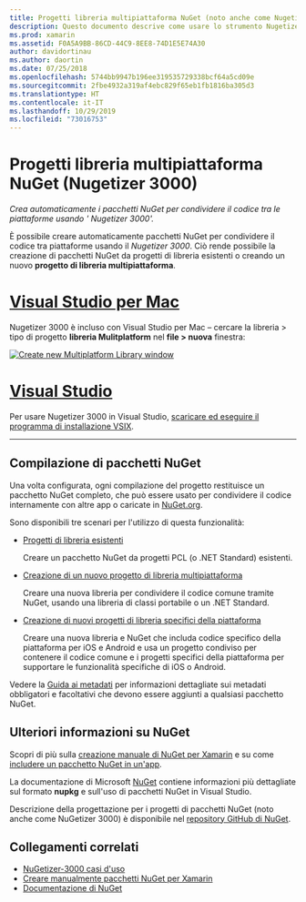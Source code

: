```yaml
---
title: Progetti libreria multipiattaforma NuGet (noto anche come Nugetizer 3000)
description: Questo documento descrive come usare lo strumento Nugetizer 3000 per creare automaticamente pacchetti NuGet per condividere codice tra piattaforme diverse.
ms.prod: xamarin
ms.assetid: F0A5A9BB-86CD-44C9-8EE8-74D1E5E74A30
author: davidortinau
ms.author: daortin
ms.date: 07/25/2018
ms.openlocfilehash: 5744bb9947b196ee319535729338bcf64a5cd09e
ms.sourcegitcommit: 2fbe4932a319af4ebc829f65eb1fb1816ba305d3
ms.translationtype: HT
ms.contentlocale: it-IT
ms.lasthandoff: 10/29/2019
ms.locfileid: "73016753"
---
```

# <a name="nuget-multiplatform-library-projects-nugetizer-3000"></a>Progetti libreria multipiattaforma NuGet (Nugetizer 3000)

_Crea automaticamente i pacchetti NuGet per condividere il codice tra le piattaforme usando ' Nugetizer 3000'._

È possibile creare automaticamente pacchetti NuGet per condividere il codice tra piattaforme usando il _Nugetizer 3000_. Ciò rende possibile la creazione di pacchetti NuGet da progetti di libreria esistenti o creando un nuovo **progetto di libreria multipiattaforma**.

# <a name="visual-studio-for-mactabmacos"></a>[Visual Studio per Mac](#tab/macos)

Nugetizer 3000 è incluso con Visual Studio per Mac &ndash; cercare la libreria > tipo di progetto **libreria Mulitplatform** nel **file > nuova** finestra:

[![](images/mulitplatform-library-sml.png "Create new Multiplatform Library window")](images/mulitplatform-library.png#lightbox)

# <a name="visual-studiotabwindows"></a>[Visual Studio](#tab/windows)

Per usare Nugetizer 3000 in Visual Studio, [scaricare ed eseguire il programma di installazione VSIX](https://bit.ly/nugetizer-2017).

-----

## <a name="building-nuget-packages"></a>Compilazione di pacchetti NuGet

Una volta configurata, ogni compilazione del progetto restituisce un pacchetto NuGet completo, che può essere usato per condividere il codice internamente con altre app o caricate in [NuGet.org](https://www.nuget.org).

Sono disponibili tre scenari per l'utilizzo di questa funzionalità:

- [Progetti di libreria esistenti](existing-library.md)

  Creare un pacchetto NuGet da progetti PCL (o .NET Standard) esistenti.

- [Creazione di un nuovo progetto di libreria multipiattaforma](single-codebase.md)

  Creare una nuova libreria per condividere il codice comune tramite NuGet, usando una libreria di classi portabile o un .NET Standard.

- [Creazione di nuovi progetti di libreria specifici della piattaforma](platform-specific.md)

  Creare una nuova libreria e NuGet che includa codice specifico della piattaforma per iOS e Android e usa un progetto condiviso per contenere il codice comune e i progetti specifici della piattaforma per supportare le funzionalità specifiche di iOS o Android.

Vedere la [Guida ai metadati](metadata.md) per informazioni dettagliate sui metadati obbligatori e facoltativi che devono essere aggiunti a qualsiasi pacchetto NuGet.

## <a name="further-nuget-information"></a>Ulteriori informazioni su NuGet

Scopri di più sulla [creazione manuale di NuGet per Xamarin](~/cross-platform/app-fundamentals/nuget-manual.md) e su come [includere un pacchetto NuGet in un'app](https://docs.microsoft.com/visualstudio/mac/nuget-walkthrough).

La documentazione di Microsoft [NuGet](https://docs.microsoft.com/nuget/) contiene informazioni più dettagliate sul formato **nupkg** e sull'uso di pacchetti NuGet in Visual Studio.

Descrizione della progettazione per i progetti di pacchetti NuGet (noto anche come NuGetizer 3000) è disponibile nel [repository GitHub di NuGet](https://github.com/NuGet/Home/wiki/NuGetizer-3000).

## <a name="related-links"></a>Collegamenti correlati

- [NuGetizer-3000 casi d'uso](https://github.com/NuGet/Home/wiki/NuGetizer-Core-Scenarios)
- [Creare manualmente pacchetti NuGet per Xamarin](~/cross-platform/app-fundamentals/nuget-manual.md)
- [Documentazione di NuGet](https://docs.microsoft.com/nuget/)
